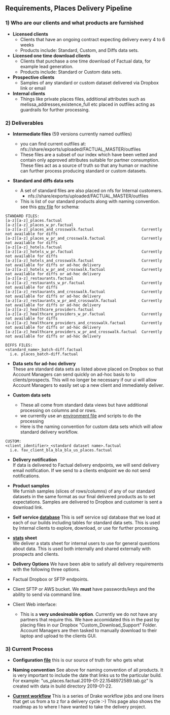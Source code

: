 ## Requirements, Places Delivery Pipeline

### 1) Who are our clients and what products are furnished
- **Licensed clients**
  - Clients that have an ongoing contract expecting delivery every 4 to 6 weeks
  - Products include: Standard, Custom, and Diffs data sets.
- **Licensed one time download clients**
  - Clients that purchase a one time download of Factual data, for example lead generation.
  - Products include: Standard or Custom data sets.
- **Prospective clients**
  - Samples of any standard or custom dataset delivered via Dropbox link or email
- **Internal clients**
  - Things like private places files, additional attributes such as melissa_addresses,existence_full etc placed in outfiles acting as guardrails for further processing.
  
  
### 2) Deliverables

- **Intermediate files** (59 versions currently named outfiles)
  - you can find current outfiles at: nfs://share/exports/uploaded/FACTUAL_MASTER/outfiles
  - These files are a subset of our index which have been vetted and contain only approved attributes suitable for partner consumption. These files act as a source of truth so that any human or machine can further process producing standard or custom datasets.
  
- **Standard and diffs data sets**
  - A set of standard files are also placed on nfs for Internal customers.
    - nfs://share/exports/uploaded/FACTUAL_MASTER/outfiles
  - This is list of our standard products along with naming convention. see this [env file](https://github.com/Factual/PartnerServices/blob/master/auto_updates/workflow/Drakefile.delivery.env) for schema:
```
STANDARD FILES:
[a-z][a-z]_places.factual
[a-z][a-z]_places_w_pr.factual 
[a-z][a-z]_places_and_crosswalk.factual                     Currently not available for diffs
[a-z][a-z]_places_w_pr_and_crosswalk.factual                Currently not available for diffs
[a-z][a-z]_hotels.factual
[a-z][a-z]_hotels_w_pr.factual                              Currently not available for diffs
[a-z][a-z]_hotels_and_crosswalk.factual                     Currently not available for diffs or ad-hoc delivery
[a-z][a-z]_hotels_w_pr_and_crosswalk.factual                Currently not available for diffs or ad-hoc delivery
[a-z][a-z]_restaurants.factual
[a-z][a-z]_restaurants_w_pr.factual                         Currently not available for diffs
[a-z][a-z]_restaurants_and_crosswalk.factual                Currently not available for diffs or ad-hoc delivery
[a-z][a-z]_restaurants_w_pr_and_crosswalk.factual           Currently not available for diffs or ad-hoc delivery
[a-z][a-z]_healthcare_providers.factual
[a-z][a-z]_healthcare_providers_w_pr.factual                Currently not available for diffs
[a-z][a-z]_healthcare_providers_and_crosswalk.factual       Currently not available for diffs or ad-hoc delivery
[a-z][a-z]_healthcare_providers_w_pr_and_crosswalk.factual  Currently not available for diffs or ad-hoc delivery

DIFFS FILES:
<standard_name>_batch-diff.factual
  i.e. places_batch-diff.factual
```
- **Data sets for ad-hoc delivery**  
These are standard data sets as listed above placed on Dropbox so that Account Managers can send quickly on ad-hoc basis to to clients/prospects. This will no longer be necessary if our ui will allow Account Managers to easily set up a new client and immediately deliver.

- **Custom data sets**
  - These all come from standard data views but have additional processing on columns and or rows.
  - we currently use an [environment file](https://github.com/Factual/PartnerServices/blob/master/auto_updates/custom_download_support/custom_download_support.env) and scripts to do the processing
  - Here is the naming convention for custom data sets which will allow standard delivery workflow.
```
CUSTOM:
<client_identifier>_<standard dataset name>.factual
  i.e. fav_client_bla_bla_bla_us_places.factual
```
- **Delivery notification**  
If data is delivered to Factual delivery endpoints, we will send delivery email notification. If we send to a clients endpoint we do not send notifications.

- **Product samples**   
We furnish samples (slices of rows/columns) of any of our standard datasets in the same format as our final delivered products as to set expectations. Samples are delivered to Dropbox and customer is sent a download link.

- **Self service [database](https://github.com/Factual/data-projects/tree/develop/projects/api-downloader/sales_db)**
This is self service sql database that we load at each of our builds including tables for standard data sets. This is used by Internal clients to explore, download, or use for further processing.

- **[stats](https://docs.google.com/spreadsheets/d/1kHMToN9rsTO5ytX-BgCc8rEJ2GKNWt94HJOeVbxiMyk/edit?usp=drive_web&ouid=106487463529999467763) sheet**  
We deliver a stats sheet for internal users to use for general questions about data. This is used both internally and shared externally with prospects and clients.

- **Delivery Options**
We have been able to satisfy all delivery requirements with the following three options.
- Factual Dropbox or SFTP endpoints.
- Client SFTP or AWS bucket. We **must** have passwords/keys and the ability to send via command line.
- Client Web interface:
  - This is a **very undesireable option**. Currently we do not have any partners that require this. We have accomidated this in the past by placing files in our Dropbox "Custom_Download_Support" Folder. Account Managers are then tasked to manually download to their laptop and upload to the clients GUI.

### 3) Current Process

- **Configuration [file](https://github.com/Factual/PartnerServices/blob/master/auto_updates/scripts/clients.yaml)**
this is our source of truth for who gets what

- **Naming convention**
See above for naming convention of all products. It is very important to include the date that links us to the particular build. For example: "us_places.factual.2019-01-22.1548972589.tab.gz" Is created with data in build directory 2019-01-22.

- **[Current workflow](https://github.com/Factual/PartnerServices/tree/master/auto_updates/workflow)**
This is a series of Drake workflow jobs and one liners that get us from a to z for a delivery cycle :-) This page also shows the roadmap as to where I have wanted to take the delivery project.



